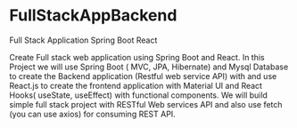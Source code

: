 # FullStackAppBackend
Full Stack Application Spring Boot React

Create Full stack web application using Spring Boot and React. In this Project we will use Spring Boot ( MVC, JPA, Hibernate) and Mysql Database to create the Backend application (Restful web service API) with and use React.js to create the frontend application with Material UI and React Hooks( useState, useEffect) with functional components. We will build simple full stack project with RESTful Web services API and also use fetch (you can use axios) for consuming REST API.
